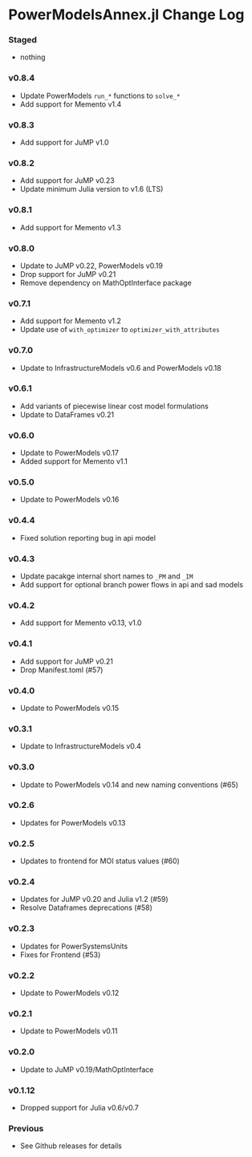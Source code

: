 PowerModelsAnnex.jl Change Log
==============================

### Staged
- nothing

### v0.8.4
- Update PowerModels `run_*` functions to `solve_*`
- Add support for Memento v1.4

### v0.8.3
- Add support for JuMP v1.0

### v0.8.2
- Add support for JuMP v0.23
- Update minimum Julia version to v1.6 (LTS)

### v0.8.1
- Add support for Memento v1.3

### v0.8.0
- Update to JuMP v0.22, PowerModels v0.19
- Drop support for JuMP v0.21
- Remove dependency on MathOptInterface package

### v0.7.1
- Add support for Memento v1.2
- Update use of `with_optimizer` to `optimizer_with_attributes`

### v0.7.0
- Update to InfrastructureModels v0.6 and PowerModels v0.18

### v0.6.1
- Add variants of piecewise linear cost model formulations
- Update to DataFrames v0.21

### v0.6.0
- Update to PowerModels v0.17
- Added support for Memento v1.1

### v0.5.0
- Update to PowerModels v0.16

### v0.4.4
- Fixed solution reporting bug in api model

### v0.4.3
- Update pacakge internal short names to `_PM` and `_IM`
- Add support for optional branch power flows in api and sad models

### v0.4.2
- Add support for Memento v0.13, v1.0

### v0.4.1
- Add support for JuMP v0.21
- Drop Manifest.toml (#57)

### v0.4.0
- Update to PowerModels v0.15

### v0.3.1
- Update to InfrastructureModels v0.4

### v0.3.0
- Update to PowerModels v0.14 and new naming conventions (#65)

### v0.2.6
- Updates for PowerModels v0.13

### v0.2.5
- Updates to frontend for MOI status values (#60)

### v0.2.4
- Updates for JuMP v0.20 and Julia v1.2 (#59)
- Resolve Dataframes deprecations (#58)

### v0.2.3
- Updates for PowerSystemsUnits
- Fixes for Frontend (#53)

### v0.2.2
- Update to PowerModels v0.12

### v0.2.1
- Update to PowerModels v0.11

### v0.2.0
- Update to JuMP v0.19/MathOptInterface

### v0.1.12
- Dropped support for Julia v0.6/v0.7

### Previous
- See Github releases for details
